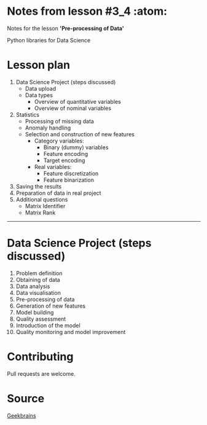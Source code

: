 # Notes from lesson #3_4 :atom:

Notes for the lesson **'Pre-processing of Data'**

Python libraries for Data Science

# Lesson plan

  1. Data Science Project (steps discussed)
      - Data upload
      - Data types
        - Overview of quantitative variables
        - Overview of nominal variables
  2. Statistics
      - Processing of missing data
      - Anomaly handling
      - Selection and construction of new features
        - Category variables:
          - Binary (dummy) variables
          - Feature encoding
          - Target encoding       
        - Real variables:
          - Feature discretization
          - Feature binarization
  3. Saving the results
  4. Preparation of data in real project
  5. Additional questions
      - Matrix Identifier
      - Matrix Rank

---

# Data Science Project (steps discussed)

  1. Problem definition
  2. Obtaining of data
  3. Data analysis
  4. Data visualisation
  5. Pre-processing of data
  6. Generation of new features
  7. Model building
  8. Quality assessment
  9. Introduction of the model
  10. Quality monitoring and model improvement


# Contributing

Pull requests are welcome.

# Source

[Geekbrains](https://geekbrains.ru)

